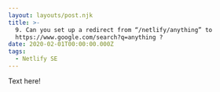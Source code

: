 ```yaml
---
layout: layouts/post.njk
title: >-
  9. Can you set up a redirect from “/netlify/anything” to
  https://www.google.com/search?q=anything ?
date: 2020-02-01T00:00:00.000Z
tags:
  - Netlify SE
---
```

Text here!

